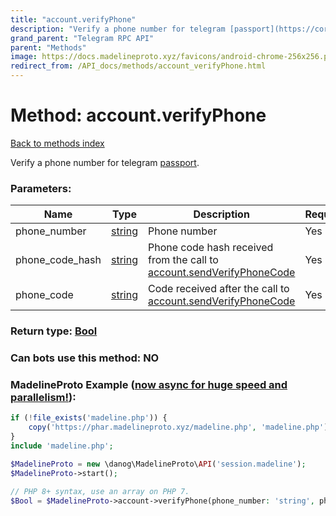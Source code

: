 ```yaml
---
title: "account.verifyPhone"
description: "Verify a phone number for telegram [passport](https://core.telegram.org/passport)."
grand_parent: "Telegram RPC API"
parent: "Methods"
image: https://docs.madelineproto.xyz/favicons/android-chrome-256x256.png
redirect_from: /API_docs/methods/account_verifyPhone.html
---
```

# Method: account.verifyPhone
[Back to methods index](index.html)



Verify a phone number for telegram [passport](https://core.telegram.org/passport).

### Parameters:

| Name     |    Type       | Description | Required |
|----------|---------------|-------------|----------|
|phone\_number|[string](/API_docs/types/string.html) | Phone number | Yes|
|phone\_code\_hash|[string](/API_docs/types/string.html) | Phone code hash received from the call to [account.sendVerifyPhoneCode](../methods/account.sendVerifyPhoneCode.html) | Yes|
|phone\_code|[string](/API_docs/types/string.html) | Code received after the call to [account.sendVerifyPhoneCode](../methods/account.sendVerifyPhoneCode.html) | Yes|


### Return type: [Bool](/API_docs/types/Bool.html)

### Can bots use this method: **NO**


### MadelineProto Example ([now async for huge speed and parallelism!](https://docs.madelineproto.xyz/docs/ASYNC.html)):


```php
if (!file_exists('madeline.php')) {
    copy('https://phar.madelineproto.xyz/madeline.php', 'madeline.php');
}
include 'madeline.php';

$MadelineProto = new \danog\MadelineProto\API('session.madeline');
$MadelineProto->start();

// PHP 8+ syntax, use an array on PHP 7.
$Bool = $MadelineProto->account->verifyPhone(phone_number: 'string', phone_code_hash: 'string', phone_code: 'string', );
```

